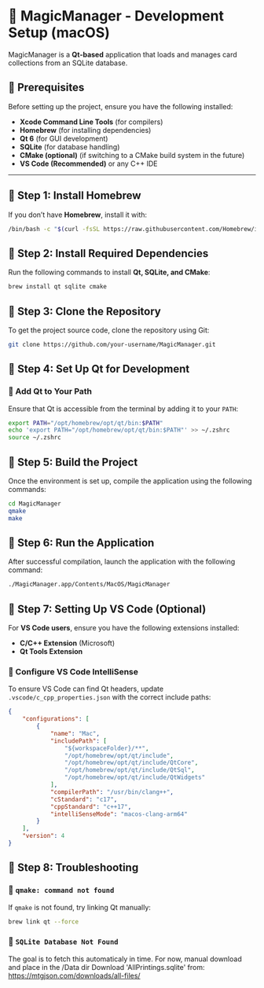 # 🚀 MagicManager - Development Setup (macOS)

MagicManager is a **Qt-based** application that loads and manages card collections from an SQLite database.

## 📌 Prerequisites
Before setting up the project, ensure you have the following installed:

- **Xcode Command Line Tools** (for compilers)
- **Homebrew** (for installing dependencies)
- **Qt 6** (for GUI development)
- **SQLite** (for database handling)
- **CMake (optional)** (if switching to a CMake build system in the future)
- **VS Code (Recommended)** or any C++ IDE

---

## 🚀 Step 1: Install Homebrew
If you don’t have **Homebrew**, install it with:
```bash
/bin/bash -c "$(curl -fsSL https://raw.githubusercontent.com/Homebrew/install/HEAD/install.sh)"
```

## 🚀 Step 2: Install Required Dependencies
Run the following commands to install **Qt, SQLite, and CMake**:

```bash
brew install qt sqlite cmake
```

## 🚀 Step 3: Clone the Repository
To get the project source code, clone the repository using Git:

```bash
git clone https://github.com/your-username/MagicManager.git
```

## 🚀 Step 4: Set Up Qt for Development
### 🔹 Add Qt to Your Path
Ensure that Qt is accessible from the terminal by adding it to your `PATH`:

```bash
export PATH="/opt/homebrew/opt/qt/bin:$PATH"
echo 'export PATH="/opt/homebrew/opt/qt/bin:$PATH"' >> ~/.zshrc
source ~/.zshrc
```

## 🚀 Step 5: Build the Project
Once the environment is set up, compile the application using the following commands:

```bash
cd MagicManager
qmake
make
```

## 🚀 Step 6: Run the Application
After successful compilation, launch the application with the following command:

```bash
./MagicManager.app/Contents/MacOS/MagicManager
```

## 🚀 Step 7: Setting Up VS Code (Optional)
For **VS Code users**, ensure you have the following extensions installed:
- **C/C++ Extension** (Microsoft)
- **Qt Tools Extension**

### 🔹 Configure VS Code IntelliSense
To ensure VS Code can find Qt headers, update `.vscode/c_cpp_properties.json` with the correct include paths:

```json
{
    "configurations": [
        {
            "name": "Mac",
            "includePath": [
                "${workspaceFolder}/**",
                "/opt/homebrew/opt/qt/include",
                "/opt/homebrew/opt/qt/include/QtCore",
                "/opt/homebrew/opt/qt/include/QtSql",
                "/opt/homebrew/opt/qt/include/QtWidgets"
            ],
            "compilerPath": "/usr/bin/clang++",
            "cStandard": "c17",
            "cppStandard": "c++17",
            "intelliSenseMode": "macos-clang-arm64"
        }
    ],
    "version": 4
}
```

## 🚀 Step 8: Troubleshooting

### 🔹 `qmake: command not found`
If `qmake` is not found, try linking Qt manually:

```bash
brew link qt --force
```

### 🔹 `SQLite Database Not Found`
The goal is to fetch this automaticaly in time. For now, manual download and place in the /Data dir
Download 'AllPrintings.sqlite' from: https://mtgjson.com/downloads/all-files/

